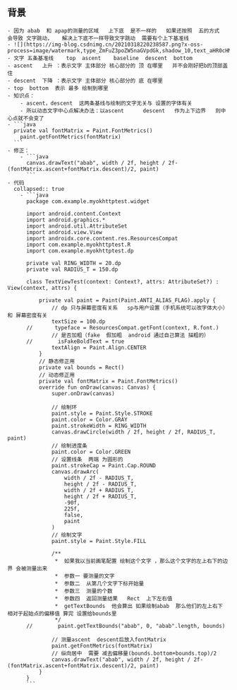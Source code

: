 ## 背景
	- 因为 abab  和 apap的测量的区域   上下底  是不一样的   如果还按照  五的方式  会导致 文字跳动，   解决上下底不一样导致文字跳动  需要有个上下基准线
	- ![](https://img-blog.csdnimg.cn/20210318220238587.png?x-oss-process=image/watermark,type_ZmFuZ3poZW5naGVpdGk,shadow_10,text_aHR0cHM6Ly9ibG9nLmNzZG4ubmV0L3h1d2IxMjN4dXdi,size_16,color_FFFFFF,t_70)
	- 文字 五条基准线    top  ascent    baseline  descent  bottom
	- ascent   上升 ：表示文字 主体部分 核心部分的 顶 在哪里   并不会刚好把b的顶部盖住
	- descent  下降 ：表示文字 主体部分 核心部分的 底 在哪里
	- top  bottom  表示 最多 绘制到哪里
	- 知识点：
		- ascent，descent  这两条基线与绘制的文字无关与 设置的字体有关
		- 所以动态文字中心点解决办法：以ascent      descent   作为上下边界   则中心点就不会变了
	- ```java
	  private val fontMatrix = Paint.FontMetrics()     
	    paint.getFontMetrics(fontMatrix)
	  ```
	- 修正：
		- ```java
		  canvas.drawText("abab", width / 2f, height / 2f-(fontMatrix.ascent+fontMatrix.descent)/2, paint)
		  ```
	- 代码
	  collapsed:: true
		- ```java
		  package com.example.myokhttptest.widget
		   
		  import android.content.Context
		  import android.graphics.*
		  import android.util.AttributeSet
		  import android.view.View
		  import androidx.core.content.res.ResourcesCompat
		  import com.example.myokhttptest.R
		  import com.example.myokhttptest.dp
		   
		  private val RING_WIDTH = 20.dp
		  private val RADIUS_T = 150.dp
		   
		  class TextViewTest(context: Context?, attrs: AttributeSet?) : View(context, attrs) {
		   
		      private val paint = Paint(Paint.ANTI_ALIAS_FLAG).apply {
		          // dp 只与屏幕密度有关系   sp与用户设置（手机系统可以改字体大小） 和 屏幕密度有关
		          textSize = 100.dp
		  //       typeface = ResourcesCompat.getFont(context, R.font.)
		          // 是否加粗（fake  假加粗  android 通过自己算法 描粗的）
		  //        isFakeBoldText = true
		          textAlign = Paint.Align.CENTER
		      }
		      // 静态修正用
		      private val bounds = Rect()
		      // 动态修正用
		      private val fontMatrix = Paint.FontMetrics()
		      override fun onDraw(canvas: Canvas) {
		          super.onDraw(canvas)
		   
		          // 绘制环
		          paint.style = Paint.Style.STROKE
		          paint.color = Color.GRAY
		          paint.strokeWidth = RING_WIDTH
		          canvas.drawCircle(width / 2f, height / 2f, RADIUS_T, paint)
		          // 绘制进度条
		          paint.color = Color.GREEN
		          // 设置线条  两端 为圆形的
		          paint.strokeCap = Paint.Cap.ROUND
		          canvas.drawArc(
		              width / 2f - RADIUS_T,
		              height / 2f - RADIUS_T,
		              width / 2f + RADIUS_T,
		              height / 2f + RADIUS_T,
		              -90f,
		              225f,
		              false,
		              paint
		          )
		          // 绘制文字
		          paint.style = Paint.Style.FILL
		   
		          /**
		           *  如果我以当前画笔配置 绘制这个文字 ，那么这个文字的左上右下的边界 会被测量出来
		           *  参数一 要测量的文字
		           *  参数二  从第几个文字下标开始量
		           *  参数三  测量的个数
		           *  参数四  返回测量结果   Rect  上下左右值
		           *  getTextBounds  他会算出 如果绘制abab  那么他们的左上右下 相对于起始点的偏移值 算完 设置给bounds里
		           */
		  //        paint.getTextBounds("abab", 0, "abab".length, bounds)
		   
		          // 测量ascent  descent后放入fontMatrix
		          paint.getFontMetrics(fontMatrix)
		          // 纵向居中  需要 减去偏移量(bounds.bottom+bounds.top)/2
		          canvas.drawText("abab", width / 2f, height / 2f-(fontMatrix.ascent+fontMatrix.descent)/2, paint)
		      }
		  }
		  ```